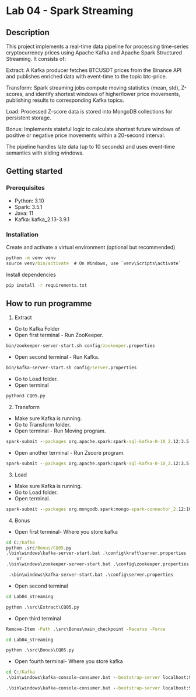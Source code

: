 # Lab 04 - Spark Streaming

## Description

This project implements a real-time data pipeline for processing time-series cryptocurrency prices using Apache Kafka and Apache Spark Structured Streaming. It consists of:

Extract: A Kafka producer fetches BTCUSDT prices from the Binance API and publishes enriched data with event-time to the topic btc-price.

Transform: Spark streaming jobs compute moving statistics (mean, std), Z-scores, and identify shortest windows of higher/lower price movements, publishing results to corresponding Kafka topics.

Load: Processed Z-score data is stored into MongoDB collections for persistent storage.

Bonus: Implements stateful logic to calculate shortest future windows of positive or negative price movements within a 20-second interval.

The pipeline handles late data (up to 10 seconds) and uses event-time semantics with sliding windows.

## Getting started

### Prerequisites

- Python: 3.10
- Spark: 3.5.1
- Java: 11
- Kafka: kafka_2.13-3.9.1

### Installation

Create and activate a virtual environment (optional but recommended)

```cmd
python -m venv venv
source venv/bin/activate  # On Windows, use `venv\Scripts\activate`
```

Install dependencies

```cmd
pip install -r requirements.txt
```

## How to run programme

1.  Extract
- Go to Kafka Folder
- Open first terminal - Run ZooKeeper.
```cmd
bin/zookeeper-server-start.sh config/zookeeper.properties
```

- Open second terminal - Run Kafka.
```cmd
bin/kafka-server-start.sh config/server.properties
```

- Go to Load folder.
- Open terminal
```cmd
python3 CQ05.py
```

2.  Transform
- Make sure Kafka is running.
- Go to Transform folder.
- Open terminal - Run Moving program.
```cmd
spark-submit --packages org.apache.spark:spark-sql-kafka-0-10_2.12:3.5.5 CQ05_moving.py
```

- Open another terminal - Run Zscore program.
```cmd
spark-submit --packages org.apache.spark:spark-sql-kafka-0-10_2.12:3.5.5 CQ05_zscore.py
```

3.  Load
- Make sure Kafka is running.
- Go to Load folder.
- Open terminal.
```cmd
spark-submit --packages org.mongodb.spark:mongo-spark-connector_2.12:10.3.0,org.apache.spark:spark-sql-kafka-0-10_2.12:3.5.5 CQ05.py
```


4.  Bonus

- Open first terminal- Where you store kafka

```cmd
cd C:/Kafka
python .src/Bonus/CQ05.py
.\bin\windows\kafka-server-start.bat .\config\kraft\server.properties
    or 
.\bin\windows\zookeeper-server-start.bat .\config\zookeeper.properties

 .\bin\windows\kafka-server-start.bat .\config\server.properties
```

- Open second terminal
```cmd
cd Lab04_streaming

python .\src\Extract\CQ05.py
```
- Open third terminal
```cmd
Remove-Item -Path .\src\Bonus\main_checkpoint -Recurse -Force

cd Lab04_streaming

python .\src\Bonus\CQ05.py
```
- Open fourth terminal- Where you store kafka

```cmd
cd C:/Kafka
.\bin\windows\kafka-console-consumer.bat --bootstrap-server localhost:9092 --topic btc-price-higher --from-beginning

.\bin\windows\kafka-console-consumer.bat --bootstrap-server localhost:9092 --topic btc-price-lower --from-beginning
```

